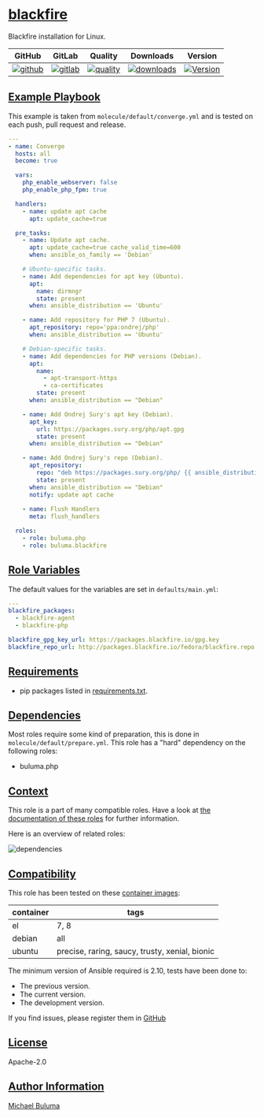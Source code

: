 # [blackfire](#blackfire)

Blackfire installation for Linux.

|GitHub|GitLab|Quality|Downloads|Version|
|------|------|-------|---------|-------|
|[![github](https://github.com/buluma/ansible-role-blackfire/workflows/Ansible%20Molecule/badge.svg)](https://github.com/buluma/ansible-role-blackfire/actions)|[![gitlab](https://gitlab.com/buluma/ansible-role-blackfire/badges/main/pipeline.svg)](https://gitlab.com/buluma/ansible-role-blackfire)|[![quality](https://img.shields.io/ansible/quality/24160)](https://galaxy.ansible.com/buluma/blackfire)|[![downloads](https://img.shields.io/ansible/role/d/24160)](https://galaxy.ansible.com/buluma/blackfire)|[![Version](https://img.shields.io/github/release/buluma/ansible-role-blackfire.svg)](https://github.com/buluma/ansible-role-blackfire/releases/)|

## [Example Playbook](#example-playbook)

This example is taken from `molecule/default/converge.yml` and is tested on each push, pull request and release.
```yaml
---
- name: Converge
  hosts: all
  become: true

  vars:
    php_enable_webserver: false
    php_enable_php_fpm: true

  handlers:
    - name: update apt cache
      apt: update_cache=true

  pre_tasks:
    - name: Update apt cache.
      apt: update_cache=true cache_valid_time=600
      when: ansible_os_family == 'Debian'

    # Ubuntu-specific tasks.
    - name: Add dependencies for apt key (Ubuntu).
      apt:
        name: dirmngr
        state: present
      when: ansible_distribution == 'Ubuntu'

    - name: Add repository for PHP 7 (Ubuntu).
      apt_repository: repo='ppa:ondrej/php'
      when: ansible_distribution == 'Ubuntu'

    # Debian-specific tasks.
    - name: Add dependencies for PHP versions (Debian).
      apt:
        name:
          - apt-transport-https
          - ca-certificates
        state: present
      when: ansible_distribution == "Debian"

    - name: Add Ondrej Sury's apt key (Debian).
      apt_key:
        url: https://packages.sury.org/php/apt.gpg
        state: present
      when: ansible_distribution == "Debian"

    - name: Add Ondrej Sury's repo (Debian).
      apt_repository:
        repo: "deb https://packages.sury.org/php/ {{ ansible_distribution_release }} main"
        state: present
      when: ansible_distribution == "Debian"
      notify: update apt cache
    
    - name: Flush Handlers
      meta: flush_handlers

  roles:
    - role: buluma.php
    - role: buluma.blackfire
```


## [Role Variables](#role-variables)

The default values for the variables are set in `defaults/main.yml`:
```yaml
---
blackfire_packages:
  - blackfire-agent
  - blackfire-php

blackfire_gpg_key_url: https://packages.blackfire.io/gpg.key
blackfire_repo_url: http://packages.blackfire.io/fedora/blackfire.repo
```

## [Requirements](#requirements)

- pip packages listed in [requirements.txt](https://github.com/buluma/ansible-role-blackfire/blob/main/requirements.txt).


## [Dependencies](#dependencies)

Most roles require some kind of preparation, this is done in `molecule/default/prepare.yml`. This role has a "hard" dependency on the following roles:

- buluma.php
## [Context](#context)

This role is a part of many compatible roles. Have a look at [the documentation of these roles](https://buluma.co.ke/) for further information.

Here is an overview of related roles:

![dependencies](https://raw.githubusercontent.com/buluma/ansible-role-blackfire/png/requirements.png "Dependencies")

## [Compatibility](#compatibility)

This role has been tested on these [container images](https://hub.docker.com/u/buluma):

|container|tags|
|---------|----|
|el|7, 8|
|debian|all|
|ubuntu|precise, raring, saucy, trusty, xenial, bionic|

The minimum version of Ansible required is 2.10, tests have been done to:

- The previous version.
- The current version.
- The development version.



If you find issues, please register them in [GitHub](https://github.com/buluma/ansible-role-blackfire/issues)

## [License](#license)

Apache-2.0

## [Author Information](#author-information)

[Michael Buluma](https://buluma.github.io/)
